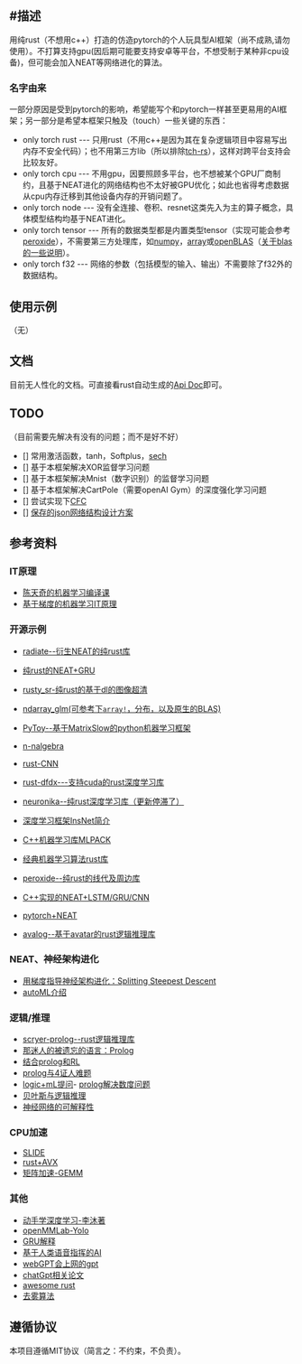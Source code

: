 ## #描述
用纯rust（不想用c++）打造的仿造pytorch的个人玩具型AI框架（尚不成熟,请勿使用）。不打算支持gpu(因后期可能要支持安卓等平台，不想受制于某种非cpu设备)，但可能会加入NEAT等网络进化的算法。

### 名字由来
一部分原因是受到pytorch的影响，希望能写个和pytorch一样甚至更易用的AI框架；另一部分是希望本框架只触及（touch）一些关键的东西：

- only torch rust --- 只用rust（不用c++是因为其在复杂逻辑项目中容易写出内存不安全代码）；也不用第三方lib（所以排除[tch-rs](https://github.com/LaurentMazare/tch-rs)），这样对跨平台支持会比较友好。
- only torch cpu --- 不用gpu，因要照顾多平台，也不想被某个GPU厂商制约，且基于NEAT进化的网络结构也不太好被GPU优化；如此也省得考虑数据从cpu内存迁移到其他设备内存的开销问题了。
- only torch node --- 没有全连接、卷积、resnet这类先入为主的算子概念，具体模型结构均基于NEAT进化。
- only torch tensor --- 所有的数据类型都是内置类型tensor（实现可能会参考[peroxide](https://crates.io/crates/peroxide)），不需要第三方处理库，如[numpy](https://github.com/PyO3/rust-numpy)，[array](https://doc.rust-lang.org/std/primitive.array.html)或[openBLAS](https://github.com/xianyi/OpenBLAS/wiki/User-Manual)（[关于blas的一些说明](https://blog.csdn.net/u013677156/article/details/77865405)）。
- only torch f32 --- 网络的参数（包括模型的输入、输出）不需要除了f32外的数据结构。

## 使用示例
（无）

## 文档
目前无人性化的文档。可直接看rust自动生成的[Api Doc](https://docs.rs/only_torch)即可。

## TODO
（目前需要先解决有没有的问题；而不是好不好）
- [] 常用激活函数，tanh，Softplus，[sech](https://discuss.pytorch.org/t/implementing-sech/66862)
- [] 基于本框架解决XOR监督学习问题
- [] 基于本框架解决Mnist（数字识别）的监督学习问题
- [] 基于本框架解决CartPole（需要openAI Gym）的深度强化学习问题
- [] 尝试实现下[CFC](https://github.com/raminmh/CfC)
- [] [保存的json网络结构设计方案](https://www.perplexity.ai/search/516c7ae4-e5ec-47d2-a67a-22cd1d9285d2?s=c)

## 参考资料

### IT原理
- [陈天奇的机器学习编译课](https://www.bilibili.com/video/BV15v4y1g7EU/?is_story_h5=false&p=1&share_from=ugc&share_medium=android&share_plat=android&share_session_id=5a312434-ccf7-4cb9-862a-17a601cc4d35&share_source=COPY&share_tag=s_i&timestamp=1661386914&unique_k=zCWMKGC&vd_source=3facc3cb195be0a27a0ea9a4eb3bb6fe)
- [基于梯度的机器学习IT原理](https://zhuanlan.zhihu.com/p/518198564)

### 开源示例
- [radiate--衍生NEAT的纯rust库](https://github.com/pkalivas/radiate)
- [纯rust的NEAT+GRU](https://github.com/sakex/neat-gru-rust)
- [rusty_sr-纯rust的基于dl的图像超清](https://github.com/millardjn/rusty_sr)
- [ndarray_glm(可参考下`array!`，分布，以及原生的BLAS)](https://docs.rs/ndarray-glm/latest/ndarray_glm/)

- [PyToy--基于MatrixSlow的python机器学习框架](https://github.com/ysj1173886760/PyToy)

- [n-nalgebra](https://github.com/dimforge/nalgebra)
- [rust-CNN](https://github.com/goldstraw/RustCNN)
- [rust-dfdx---支持cuda的rust深度学习库](https://docs.rs/dfdx/latest/dfdx/)
- [neuronika--纯rust深度学习库（更新停滞了）](https://github.com/neuronika/neuronika)

- [深度学习框架InsNet简介](https://zhuanlan.zhihu.com/p/378684569)
- [C++机器学习库MLPACK](https://www.mlpack.org/)
- [经典机器学习算法rust库](https://github.com/rust-ml/linfa)
- [peroxide--纯rust的线代及周边库](https://crates.io/crates/peroxide)

- [C++实现的NEAT+LSTM/GRU/CNN](https://github.com/travisdesell/exact)
- [pytorch+NEAT](https://github.com/ddehueck/pytorch-neat)
- [avalog--基于avatar的rust逻辑推理库](https://crates.io/crates/avalog)

### NEAT、神经架构进化
- [用梯度指导神经架构进化：Splitting Steepest Descent](https://www.cs.utexas.edu/~qlearning/project.html?p=splitting)
- [autoML介绍](https://www.zhihu.com/question/554255720/answer/2750670583)

### 逻辑/推理
- [scryer-prolog--rust逻辑推理库](https://github.com/mthom/scryer-prolog)
- [那迷人的被遗忘的语言：Prolog](https://zhuanlan.zhihu.com/p/41908829)
- [结合prolog和RL](https://arxiv.org/abs/2004.06997)
- [prolog与4证人难题](https://prolog.longluntan.com/t9-topic)
- [logic+mL提问](https://ai.stackexchange.com/questions/16224/has-machine-learning-been-combined-with-logical-reasoning-for-example-prolog)- [prolog解决数度问题](https://prolog.longluntan.com/t107-topic)
- [贝叶斯与逻辑推理](https://stats.stackexchange.com/questions/243746/what-is-probabilistic-inference)
- [神经网络的可解释性](https://zhuanlan.zhihu.com/p/341153242)

### CPU加速
- [SLIDE](https://arxiv.org/abs/2103.10891)
- [rust+AVX](https://medium.com/@Razican/learning-simd-with-rust-by-finding-planets-b85ccfb724c3)
- [矩阵加速-GEMM](https://www.jianshu.com/p/6d3f013d8aba)

### 其他
- [动手学深度学习-李沐著](https://zh-v2.d2l.ai/chapter_preliminaries/linear-algebra.html#subsec-lin-algebra-norms)
- [openMMLab-Yolo](https://github.com/open-mmlab/mmyolo)
- [GRU解释](https://www.pluralsight.com/guides/lstm-versus-gru-units-in-rnn)
- [基于人类语音指挥的AI](https://arxiv.org/abs/1703.09831)
- [webGPT会上网的gpt](https://arxiv.org/abs/2112.09332)
- [chatGpt相关论文](https://arxiv.org/abs/2203.02155)
- [awesome rust](https://github.com/rust-unofficial/awesome-rust#genetic-algorithms)
- [去雾算法](https://blog.csdn.net/IT_job/article/details/78864236)

## 遵循协议
本项目遵循MIT协议（简言之：不约束，不负责）。
